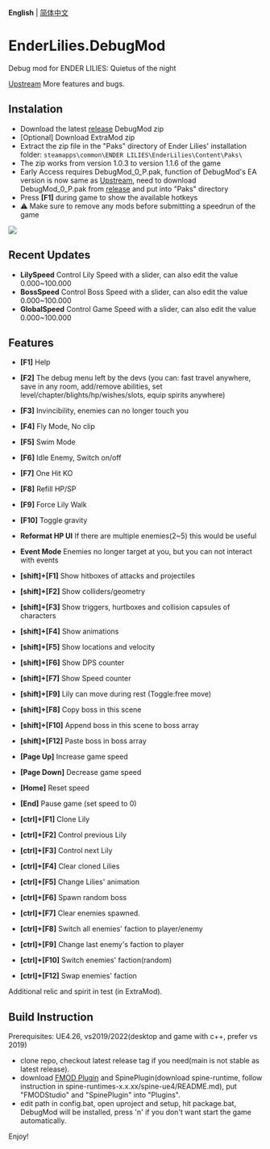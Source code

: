 **English** | [简体中文](README_CN.md)
# EnderLilies.DebugMod
Debug mod for ENDER LILIES: Quietus of the night

[Upstream](https://github.com/Trexounay/EnderLilies.DebugMod) More features and bugs.
## Instalation
 - Download the latest [release](https://github.com/EnderLiliesFans5040/EnderLilies.DebugModExtended/releases/latest) DebugMod zip
 - [Optional] Download ExtraMod zip
 - Extract the zip file in the "Paks" directory of Ender Lilies' installation folder:
 `steamapps\common\ENDER LILIES\EnderLilies\Content\Paks\`
 - The zip works from version 1.0.3 to version 1.1.6 of the game
 - Early Access requires DebugMod_0_P.pak, function of DebugMod's EA version is now same as [Upstream](https://github.com/Trexounay/EnderLilies.DebugMod), need to download DebugMod_0_P.pak from [release](https://github.com/EnderLiliesFans5040/EnderLilies.DebugModExtended/releases/latest) and put into "Paks" directory
 - Press **[F1]** during game to show the available hotkeys
 - :warning:  Make sure to remove any mods before submitting a speedrun of the game

![](https://i.imgur.com/cVu3sxn.jpg)

## Recent Updates
 - **LilySpeed** Control Lily Speed with a slider, can also edit the value 0.000~100.000
 - **BossSpeed** Control Boss Speed with a slider, can also edit the value 0.000~100.000
 - **GlobalSpeed** Control Game Speed with a slider, can also edit the value 0.000~100.000

## Features
 - **[F1]** Help
 - **[F2]** The debug menu left by the devs (you can: fast travel anywhere, save in any room, add/remove abilities, set level/chapter/blights/hp/wishes/slots, equip spirits anywhere)
 - **[F3]** Invincibility, enemies can no longer touch you
 - **[F4]** Fly Mode, No clip
 - **[F5]** Swim Mode
 - **[F6]** Idle Enemy, Switch on/off
 - **[F7]** One Hit KO
 - **[F8]** Refill HP/SP
 - **[F9]** Force Lily Walk
 - **[F10]** Toggle gravity
 - **Reformat HP UI** If there are multiple enemies(2~5) this would be useful
 - **Event Mode** Enemies no longer target at you, but you can not interact with events

 - **[shift]+[F1]** Show hitboxes of attacks and projectiles
 - **[shift]+[F2]** Show colliders/geometry
 - **[shift]+[F3]** Show triggers, hurtboxes and collision capsules of characters
 - **[shift]+[F4]** Show animations
 - **[shift]+[F5]** Show locations and velocity
 - **[shift]+[F6]** Show DPS counter
 - **[shift]+[F7]** Show Speed counter
 - **[shift]+[F9]** Lily can move during rest (Toggle:free move)
 - **[shift]+[F8]** Copy boss in this scene
 - **[shift]+[F10]** Append boss in this scene to boss array 
 - **[shift]+[F12]** Paste boss in boss array
 
 - **[Page Up]** Increase game speed
 - **[Page Down]** Decrease game speed
 - **[Home]** Reset speed
 - **[End]** Pause game (set speed to 0)

 - **[ctrl]+[F1]** Clone Lily
 - **[ctrl]+[F2]** Control previous Lily
 - **[ctrl]+[F3]** Control next Lily
 - **[ctrl]+[F4]** Clear cloned Lilies
 - **[ctrl]+[F5]** Change Lilies' animation
 - **[ctrl]+[F6]** Spawn random boss
 - **[ctrl]+[F7]** Clear enemies spawned.
 - **[ctrl]+[F8]** Switch all enemies' faction to player/enemy
 - **[ctrl]+[F9]** Change last enemy's faction to player
 - **[ctrl]+[F10]** Switch enemies' faction(random)
 - **[ctrl]+[F12]** Swap enemies' faction

Additional relic and spirit in test (in ExtraMod).

## Build Instruction
Prerequisites: UE4.26, vs2019/2022(desktop and game with c++, prefer vs 2019)
- clone repo, checkout latest release tag if you need(main is not stable as latest release).
- download [FMOD Plugin](https://www.fmod.com/download#fmodforunreal) and SpinePlugin(download spine-runtime, follow instruction in spine-runtimes-x.x.xx/spine-ue4/README.md), put "FMODStudio" and "SpinePlugin" into "Plugins".
- edit path in config.bat, open uproject and setup, hit package.bat, DebugMod will be installed, press 'n' if you don't want start the game automatically.

Enjoy!
